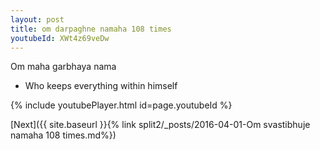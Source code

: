 ```yaml
---
layout: post
title: om darpaghne namaha 108 times
youtubeId: XWt4z69veDw
---
```

 
 
Om maha garbhaya nama 
 
 -  Who keeps everything within himself 
 
  
 
  
 
 
 
 
 
 


{% include youtubePlayer.html id=page.youtubeId %}
 
[Next]({{ site.baseurl }}{% link  split2/_posts/2016-04-01-Om svastibhuje namaha 108 times.md%})
 
